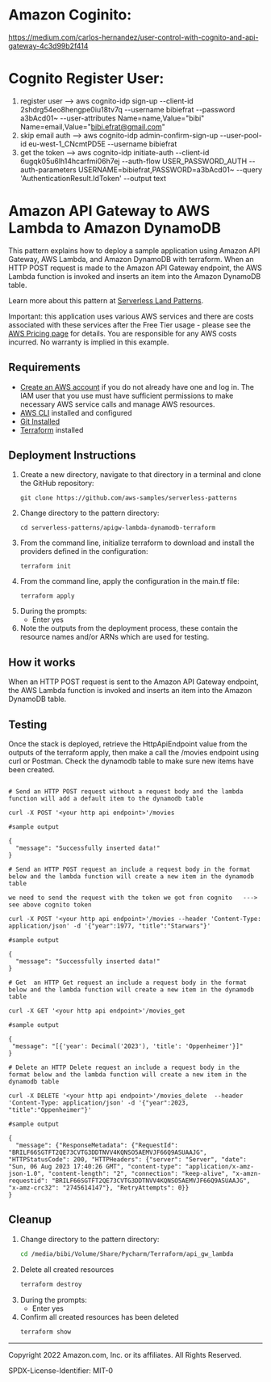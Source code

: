 # Amazon Coginito:

https://medium.com/carlos-hernandez/user-control-with-cognito-and-api-gateway-4c3d99b2f414

# Cognito Register User:
1. register user --> aws cognito-idp sign-up --client-id 2shdrg54eo8hengpe0iu18tv7q  --username bibiefrat --password a3bAcd01~ --user-attributes Name=name,Value="bibi" Name=email,Value="bibi.efrat@gmail.com"
2. skip email auth --> aws cognito-idp admin-confirm-sign-up  --user-pool-id eu-west-1_CNcmtPD5E --username bibiefrat
3. get the token -->  aws cognito-idp initiate-auth --client-id 6ugqk05u6lh14hcarfmi06h7ej  --auth-flow USER_PASSWORD_AUTH --auth-parameters USERNAME=bibiefrat,PASSWORD=a3bAcd01~ --query 'AuthenticationResult.IdToken' --output text

# Amazon API Gateway to AWS Lambda to Amazon DynamoDB

This pattern explains how to deploy a sample application using Amazon API Gateway, AWS Lambda, and Amazon DynamoDB with terraform. When an HTTP POST request is made to the Amazon API Gateway endpoint, the AWS Lambda function is invoked and inserts an item into the Amazon DynamoDB table.

Learn more about this pattern at [Serverless Land Patterns](https://serverlessland.com/patterns/apigw-lambda-dynamodb-terraform).

Important: this application uses various AWS services and there are costs associated with these services after the Free Tier usage - please see the [AWS Pricing page](https://aws.amazon.com/pricing/) for details. You are responsible for any AWS costs incurred. No warranty is implied in this example.

## Requirements

* [Create an AWS account](https://portal.aws.amazon.com/gp/aws/developer/registration/index.html) if you do not already have one and log in. The IAM user that you use must have sufficient permissions to make necessary AWS service calls and manage AWS resources.
* [AWS CLI](https://docs.aws.amazon.com/cli/latest/userguide/install-cliv2.html) installed and configured
* [Git Installed](https://git-scm.com/book/en/v2/Getting-Started-Installing-Git)
* [Terraform](https://learn.hashicorp.com/tutorials/terraform/install-cli?in=terraform/aws-get-started) installed

## Deployment Instructions

1. Create a new directory, navigate to that directory in a terminal and clone the GitHub repository:
    ``` 
    git clone https://github.com/aws-samples/serverless-patterns
    ```
1. Change directory to the pattern directory:
    ```
    cd serverless-patterns/apigw-lambda-dynamodb-terraform
    ```
1. From the command line, initialize terraform to download and install the providers defined in the configuration:
    ```
    terraform init
    ```
1. From the command line, apply the configuration in the main.tf file:
    ```
    terraform apply
    ```
1. During the prompts:
    * Enter yes
1. Note the outputs from the deployment process, these contain the resource names and/or ARNs which are used for testing.

## How it works

When an HTTP POST request is sent to the Amazon API Gateway endpoint, the AWS Lambda function is invoked and inserts an item into the Amazon DynamoDB table.

## Testing

Once the stack is deployed, retrieve the HttpApiEndpoint value from the outputs of the terraform apply, then make a call the /movies endpoint using curl or Postman.
Check the dynamodb table to make sure new items have been created.


```

# Send an HTTP POST request without a request body and the lambda function will add a default item to the dynamodb table

curl -X POST '<your http api endpoint>'/movies

#sample output

{
  "message": "Successfully inserted data!"
}
```

```
# Send an HTTP POST request an include a request body in the format below and the lambda function will create a new item in the dynamodb table

we need to send the request with the token we got fron cognito   ---> see above cognito token

curl -X POST '<your http api endpoint>'/movies --header 'Content-Type: application/json' -d '{"year":1977, "title":"Starwars"}' 

#sample output

{
  "message": "Successfully inserted data!"
}
```


```
# Get  an HTTP Get request an include a request body in the format below and the lambda function will create a new item in the dynamodb table

curl -X GET '<your http api endpoint>'/movies_get

#sample output

{
 "message": "[{'year': Decimal('2023'), 'title': 'Oppenheimer'}]"
}
```

```
# Delete an HTTP Delete request an include a request body in the format below and the lambda function will create a new item in the dynamodb table

curl -X DELETE '<your http api endpoint>'/movies_delete  --header 'Content-Type: application/json' -d '{"year":2023, "title":"Oppenheimer"}'

#sample output

{
  "message": {"ResponseMetadata": {"RequestId": "BRILF66SGTFT2QE73CVTG3DDTNVV4KQNSO5AEMVJF66Q9ASUAAJG", "HTTPStatusCode": 200, "HTTPHeaders": {"server": "Server", "date": "Sun, 06 Aug 2023 17:40:26 GMT", "content-type": "application/x-amz-json-1.0", "content-length": "2", "connection": "keep-alive", "x-amzn-requestid": "BRILF66SGTFT2QE73CVTG3DDTNVV4KQNSO5AEMVJF66Q9ASUAAJG", "x-amz-crc32": "2745614147"}, "RetryAttempts": 0}}
}
```



## Cleanup
 
1. Change directory to the pattern directory:
    ```bash
    cd /media/bibi/Volume/Share/Pycharm/Terraform/api_gw_lambda
    ```
1. Delete all created resources
    ```bash
    terraform destroy
    ```
1. During the prompts:
    * Enter yes
1. Confirm all created resources has been deleted
    ```bash
    terraform show
    ```
----
Copyright 2022 Amazon.com, Inc. or its affiliates. All Rights Reserved.

SPDX-License-Identifier: MIT-0


